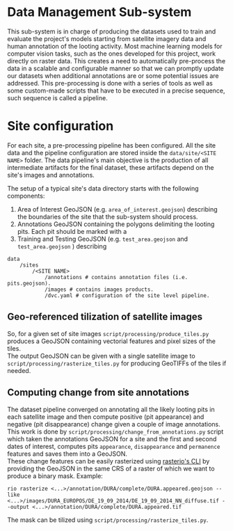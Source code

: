 # Data Management Sub-system
This sub-system is in charge of producing the datasets used to train and evaluate the project's models starting from satellite imagery data and human annotation of the looting activity. 
Most machine learning models for computer vision tasks, such as the ones developed for this project, work directly on raster data.
This creates a need to automatically pre-process the data in a scalable and configurable manner so that we can promptly update our datasets when additional annotations are or some potential issues are addressed.
This pre-processing is done with a series of tools as well as some custom-made scripts that have to be executed in a precise sequence, such sequence is called a pipeline.  

# Site configuration

For each site, a pre-processing pipeline has been configured. All the site data and the pipeline configuration are stored inside the `data/site/<SITE NAME>` folder.
The data pipeline's main objective is the production of all intermediate artifacts for the final dataset, these artifacts depend on the site's images and annotations.

The setup of a typical site's data directory starts with the following components:
1. Area of Interest GeoJSON (e.g. `area_of_interest.geojson`) describing the boundaries of the site that the sub-system should process.
2. Annotations GeoJSON containing the polygons delimiting the looting pits. Each pit should be marked with a
3. Training and Testing GeoJSON (e.g. `test_area.geojson` and `test_area.geojson` ) describing 

```
data
    /sites
        /<SITE NAME>
            /annotations # contains annotation files (i.e. pits.geojson).
            /images # contains images products.
            /dvc.yaml # configuration of the site level pipeline.
```

## Geo-referenced tilization of satellite images

So, for a given set of site images `script/processing/produce_tiles.py` produces a GeoJSON containing vectorial features and pixel sizes of the tiles.  
The output GeoJSON can be given with a single satellite image to `script/processing/rasterize_tiles.py` for producing GeoTIFFs of the tiles if needed.

## Computing change from site annotations

The dataset pipeline converged on annotating all the likely looting pits in each satellite image and then compute positive (pit appearance) and negative (pit disappearance) change given a couple of image annotations.
This work is done by `script/processing/change_from_annotations.py` script which taken the annotations GeoJSON for a site and the first and second dates of interest, computes pits `appearance`, `disappearance` and `permanence` features and saves them into a GeoJSON.  
These change features can be easily rasterized using [rasterio's CLI](https://rasterio.readthedocs.io/en/latest/cli.html) by providing the GeoJSON in the same CRS of a raster of which we want to produce a binary mask.
Example:
```
rio rasterize <...>/annotation/DURA/complete/DURA.appeared.geojson --like <...>/images/DURA_EUROPOS/DE_19_09_2014/DE_19_09_2014_NN_diffuse.tif --output <...>/annotation/DURA/complete/DURA.appeared.tif
```
The mask can be tilized using `script/processing/rasterize_tiles.py`.



